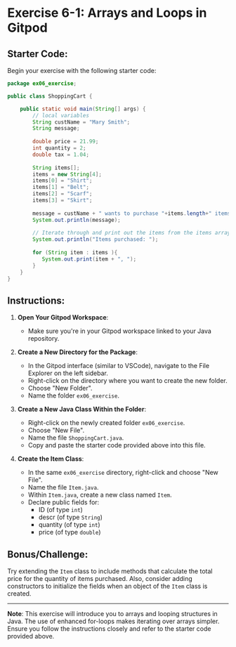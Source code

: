 
# Exercise 6-1: Arrays and Loops in Gitpod

## Starter Code:

Begin your exercise with the following starter code:

```java
package ex06_exercise;

public class ShoppingCart {

    public static void main(String[] args) {
        // local variables
        String custName = "Mary Smith";
        String message;
                
        double price = 21.99;
        int quantity = 2;
        double tax = 1.04;
       
        String items[];
        items = new String[4];
        items[0] = "Shirt";
        items[1] = "Belt";
        items[2] = "Scarf";
        items[3] = "Skirt";
        
        message = custName + " wants to purchase "+items.length+" items.";
        System.out.println(message);
        
        // Iterate through and print out the items from the items array
        System.out.println("Items purchased: ");
        
        for (String item : items ){
           System.out.print(item + ", ");
        }
    }    
}
```

## Instructions:

1. **Open Your Gitpod Workspace**: 
   - Make sure you're in your Gitpod workspace linked to your Java repository.

2. **Create a New Directory for the Package**: 
   - In the Gitpod interface (similar to VSCode), navigate to the File Explorer on the left sidebar.
   - Right-click on the directory where you want to create the new folder.
   - Choose "New Folder".
   - Name the folder `ex06_exercise`.

3. **Create a New Java Class Within the Folder**: 
   - Right-click on the newly created folder `ex06_exercise`.
   - Choose "New File".
   - Name the file `ShoppingCart.java`.
   - Copy and paste the starter code provided above into this file.

4. **Create the Item Class**:
   - In the same `ex06_exercise` directory, right-click and choose "New File".
   - Name the file `Item.java`.
   - Within `Item.java`, create a new class named `Item`.
   - Declare public fields for:
     - ID (of type `int`)
     - descr (of type `String`)
     - quantity (of type `int`)
     - price (of type `double`)

## Bonus/Challenge:

Try extending the `Item` class to include methods that calculate the total price for the quantity of items purchased. Also, consider adding constructors to initialize the fields when an object of the `Item` class is created.

---

**Note**: This exercise will introduce you to arrays and looping structures in Java. The use of enhanced for-loops makes iterating over arrays simpler. Ensure you follow the instructions closely and refer to the starter code provided above.
